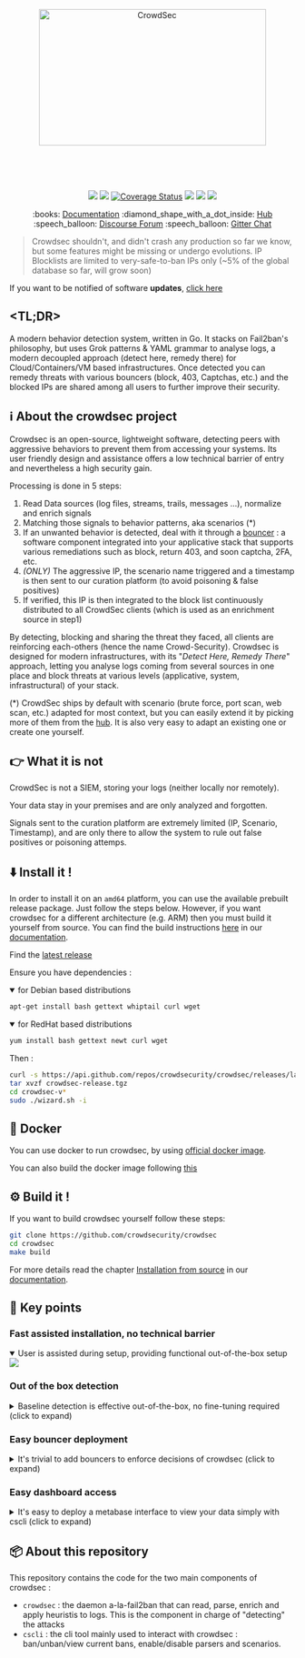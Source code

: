 



<p align="center">
<img src="docs/assets/images/crowdsec_logo.png" alt="CrowdSec" title="CrowdSec" width="400" height="240"/>
</p>

</br>
</br>
</br>
<p align="center">
<img src="https://github.com/crowdsecurity/crowdsec/workflows/tests/badge.svg">
<img src="https://github.com/crowdsecurity/crowdsec/workflows/build/badge.svg">
<a href='https://coveralls.io/github/crowdsecurity/crowdsec?branch=master'><img src='https://coveralls.io/repos/github/crowdsecurity/crowdsec/badge.svg?branch=master' alt='Coverage Status' /></a>
<img src="https://goreportcard.com/badge/github.com/crowdsecurity/crowdsec">
<img src="https://img.shields.io/github/license/crowdsecurity/crowdsec">
<img src="https://github.com/crowdsecurity/crowdsec/workflows/Hub-CI/badge.svg">
</p>

<p align="center">
:books: <a href="https://doc.crowdsec.net">Documentation</a>
:diamond_shape_with_a_dot_inside: <a href="https://hub.crowdsec.net">Hub</a>
:speech_balloon: <a href="https://discourse.crowdsec.net">Discourse Forum</a>
:speech_balloon: <a href="https://gitter.im/crowdsec-project/community?utm_source=share-link&utm_medium=link&utm_campaign=share-link">Gitter Chat</a>
</p>

> Crowdsec shouldn't, and didn't crash any production so far we know, but some features might be missing or undergo evolutions. IP Blocklists are limited to very-safe-to-ban IPs only (~5% of the global database so far, will grow soon)

If you want to be notified of software **updates**, <a href="https://docs.google.com/forms/d/e/1FAIpQLSdirOC4OMYtR-HG2c54T8Ubwrq8oPLZ5k-VHOjrANip-O_KfA/viewform">click here</a>

## <TL;DR>

A modern behavior detection system, written in Go. It stacks on Fail2ban's philosophy, but uses Grok patterns & YAML grammar to analyse logs, a modern decoupled approach (detect here, remedy there) for Cloud/Containers/VM based infrastructures. Once detected you can remedy threats with various bouncers (block, 403, Captchas, etc.) and the blocked IPs are shared among all users to further improve their security.

## :information_source: About the crowdsec project

Crowdsec is an open-source, lightweight software, detecting peers with aggressive behaviors to prevent them from accessing your systems. Its user friendly design and assistance offers a low technical barrier of entry and nevertheless a high security gain.

Processing is done in 5 steps:
 1. Read Data sources (log files, streams, trails, messages ...), normalize and enrich signals
 2. Matching those signals to behavior patterns, aka scenarios (*)
 3. If an unwanted behavior is detected, deal with it through a [bouncer](https://hub.crowdsec.net/browse/#bouncers) : a software component integrated into your applicative stack that supports various remediations such as block, return 403, and soon captcha, 2FA, etc.
 4. *(ONLY)* The aggressive IP, the scenario name triggered and a timestamp is then sent to our curation platform (to avoid poisoning & false positives)
 5. If verified, this IP is then integrated to the block list continuously distributed to all CrowdSec clients (which is used as an enrichment source in step1)

By detecting, blocking and sharing the threat they faced, all clients are reinforcing each-others (hence the name Crowd-Security). Crowdsec is designed for modern infrastructures, with its "*Detect Here, Remedy There*" approach, letting you analyse logs coming from several sources in one place and block threats at various levels (applicative, system, infrastructural) of your stack.

(*) CrowdSec ships by default with scenario (brute force, port scan, web scan, etc.) adapted for most context, but you can easily extend it by picking more of them from the [hub](https://hub.crowdsec.net). It is also very easy to adapt an existing one or create one yourself.

## :point_right: What it is not

CrowdSec is not a SIEM, storing your logs (neither locally nor remotely).

Your data stay in your premises and are only analyzed and forgotten.

Signals sent to the curation platform are extremely limited (IP, Scenario, Timestamp), and are only there to allow the system to rule out false positives or poisoning attemps.


## :arrow_down: Install it !

In order to install it on an `amd64` platform, you can use the available prebuilt release package. 
Just follow the steps below. However, if you want crowdsec for a different architecture
(e.g. ARM) then you must build it yourself from source. You can find the build instructions 
[here](https://doc.crowdsec.net/getting_started/installation/#from-source) in 
our [documentation](https://doc.crowdsec.net).

Find the [latest release](https://github.com/crowdsecurity/crowdsec/releases/latest)

Ensure you have dependencies :
<details open>
  <summary>for Debian based distributions</summary>

```bash
apt-get install bash gettext whiptail curl wget
```
</details>

<details open>
  <summary>for RedHat based distributions</summary>

```bash
yum install bash gettext newt curl wget
 ```
</details>

Then :

```bash
curl -s https://api.github.com/repos/crowdsecurity/crowdsec/releases/latest | grep browser_download_url| cut -d '"' -f 4  | wget -i -
tar xvzf crowdsec-release.tgz
cd crowdsec-v*
sudo ./wizard.sh -i
```

## :whale2: Docker

You can use docker to run crowdsec, by using [official docker image](https://hub.docker.com/r/crowdsecurity/crowdsec).

You can also build the docker image following [this](https://github.com/crowdsecurity/crowdsec/tree/master/docker#build) 

## ⚙️ Build it !

If you want to build crowdsec yourself follow these steps:

```bash
git clone https://github.com/crowdsecurity/crowdsec
cd crowdsec
make build
```

For more details read the chapter 
[Installation from source](https://doc.crowdsec.net/getting_started/installation/#from-source) in 
our [documentation](https://doc.crowdsec.net).

## :tada: Key points

### Fast assisted installation, no technical barrier

<details open>
  <summary>User is assisted during setup, providing functional out-of-the-box setup</summary>
  <img src="docs/assets/images/crowdsec_install.gif">
</details>

### Out of the box detection

<details>
  <summary>Baseline detection is effective out-of-the-box, no fine-tuning required (click to expand)</summary>
  <img src="docs/assets/images/out-of-the-box-protection.gif">
</details>

### Easy bouncer deployment

<details>
  <summary>It's trivial to add bouncers to enforce decisions of crowdsec (click to expand)</summary>
  <img src="docs/assets/images/blocker-installation.gif">
</details>

### Easy dashboard access

<details>
  <summary>It's easy to deploy a metabase interface to view your data simply with cscli (click to expand)</summary>
  <img src="docs/assets/images/cscli-metabase.gif">
</details>

## 📦 About this repository

This repository contains the code for the two main components of crowdsec :
 - `crowdsec` : the daemon a-la-fail2ban that can read, parse, enrich and apply heuristis to logs. This is the component in charge of "detecting" the attacks
 - `cscli` : the cli tool mainly used to interact with crowdsec : ban/unban/view current bans, enable/disable parsers and scenarios.


